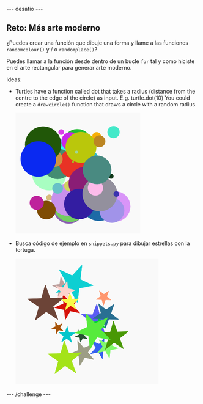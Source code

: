\--- desafío \---

## Reto: Más arte moderno

¿Puedes crear una función que dibuje una forma y llame a las funciones `randomcolour()` y / o `randomplace()`?

Puedes llamar a la función desde dentro de un bucle `for` tal y como hiciste en el arte rectangular para generar arte moderno.

Ideas:

- Turtles have a function called dot that takes a radius (distance from the centre to the edge of the circle) as input. E.g. turtle.dot(10) You could create a `drawcircle()` function that draws a circle with a random radius.
    
    ![captura de pantalla](images/modern-circles.png)

- Busca código de ejemplo en `snippets.py` para dibujar estrellas con la tortuga.
    
    ![captura de pantalla](images/modern-stars.png)

\--- /challenge \---